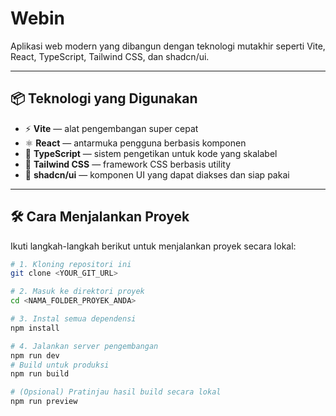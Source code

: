 # Webin

Aplikasi web modern yang dibangun dengan teknologi mutakhir seperti Vite, React, TypeScript, Tailwind CSS, dan shadcn/ui.

---

## 📦 Teknologi yang Digunakan

- ⚡ **Vite** — alat pengembangan super cepat
- ⚛️ **React** — antarmuka pengguna berbasis komponen
- 🧠 **TypeScript** — sistem pengetikan untuk kode yang skalabel
- 🎨 **Tailwind CSS** — framework CSS berbasis utility
- 🧩 **shadcn/ui** — komponen UI yang dapat diakses dan siap pakai

---

## 🛠️ Cara Menjalankan Proyek

Ikuti langkah-langkah berikut untuk menjalankan proyek secara lokal:

```bash
# 1. Kloning repositori ini
git clone <YOUR_GIT_URL>

# 2. Masuk ke direktori proyek
cd <NAMA_FOLDER_PROYEK_ANDA>

# 3. Instal semua dependensi
npm install

# 4. Jalankan server pengembangan
npm run dev
# Build untuk produksi
npm run build

# (Opsional) Pratinjau hasil build secara lokal
npm run preview
